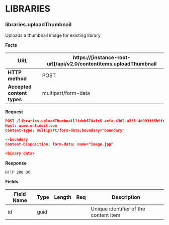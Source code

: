 ﻿**LIBRARIES**
=============

### libraries.uploadThumbnail

Uploads a thumbnail image for existing library

**Facts**

| **URL**                    |     https://[instance-root-url]/api/v2.0/contentitems.uploadThumbnail  |
|----------------------------|---------------------|
| **HTTP method**            | POST                |
| **Accepted content types** | multipart/form-data |

**Request**

```json
POST /libraries.uploadThumbnail?id=b674afc5-aefa-43d2-a255-4d993f65b9fd HTTP/1.1
Host: acme.ontidwit.com
Content-Type: multipart/form-data;boundary="boundary"

--boundary
Content-Disposition: form-data; name="image.jpp"

<binary data>


```

**Response**

```text
HTTP 200 OK
```

**Fields**

| **Field Name** | **Type** | **Length** | **Req** | **Description**                       |
|----------------|----------|------------|---------|---------------------------------------|
| id             | guid     |            |         | Unique identifier of the content item |
